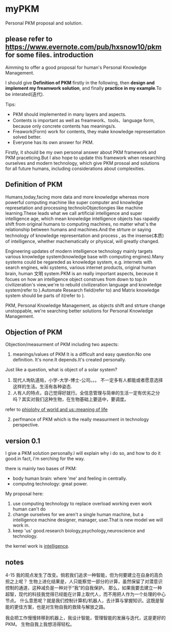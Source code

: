 # myPKM
Personal PKM proposal and solution.

please refer to https://www.evernote.com/pub/hxsnow10/pkm for some files.
introduction
------------
Aimming to offer a good proposal for human's Personal Knowledge Management. 

I should give __Definition of PKM__ firstly in the following, then __design and implement my freamwork solution__, and finally __practice in my example__.To be interated(迭代).

Tips:
+ PKM should implemented in many layers and aspects.
+ Contents is important as well as freamwork、tools、language form, because only concrete contents has meanings/s.
+ Freawork(Form) work for contents, they make knowledge representation solved better.
+ Everyone has its own answer for PKM.

Firstly, it should be my own personal answer about PKM framework and PKM praceticing.But I also hope to update this framework when researching ourselves and modern technology, which give PKM prosoal and solutions for all future humans, including considerations about complexities.

Definition of PKM
-----------------
Humans,today,facing more data and more knowledge whereas more powerful computing machine like super computer and knowledge represetation and processing technoloObjectiongies like machine learning.These leads what we call artificial intelligence and super intelligence age, which mean knowledge intelligence objects has rapaidly shift from original humans to computing machines, no matter what's the relationship between humans and machines.And the strture or saying technology of knowledge representation and process , as the insense(本质) of intelligence, whether machematically or physical, will greatly changed.

Engineering updates of modern intelligence technology mainly targets various knowledge system(knowledge base with computing engines).Many systems could be regareded as knowledge system, e.g. internets with search engines, wiki systems, various internet products, original human brain, human 文明 system.PKM is an really important aspects, beceuse it focues on how an intelligence object construes from down to top.In civilizeration's view,we're to rebuild civilizeration language and knowledge system(refer to ).Automate Research field(refer to) and Matrix knowledge system should be parts of it(refer to ).

PKM, Personal Knowledge Management, as objects shift and strture change unstoppable, we're searching better solutions for Personal Knowledge Management.

Objection of PKM
-----------------
Objection/measurment of PKM including two aspects:
1. meanings/values of PKM
It is a difficult and easy question:No one definition.
It's none.It depends.It's created personally.

Just like a question, what is object of a solar system?

1. 现代人珣轨道局，小学-大学-博士-公司。。。    不一定多有人都能或者愿意选择这样的生活。生活有各种姿态.
2. 人有人的特点，自己觉得好就行。全信息管理与简单的生活一定有优劣之分吗？其实对我们这种生物，在生物基础上要适中，要调度。

refer to [phiolohy of world and us::meaning of life]()

2. perfmance of PKM
which is the really measurment in technology perspective.



version 0.1
---------
I give a PKM solution personally.I will explain why i do so, and how to do it good.in fact, i'm serching for the way.

there is mainly two bases of PKM:
+ body human brain: where 'me' and feeling in centrally.
+ computng technology: great power.

My proposal here:
1) use computing technology to replace overload working even work human can't do
2) change ourselves for we aren't a single human machine, but a intelligence machine designer, manager, user.That is new model we will work in.
3) keep 'us' good.research biology,psychology,neuroscience and technology. 

the kernel work is [intelligence]().


notes
-------------
4-15 我的观点发生了改变。倘若我们追求一种智能，但为何要建立在自身的高负担之上呢？
生物上进化结果是，人只能察觉一部分的计算，虽然保留了对潜意识控制的通道，这种减负是一种对于“我”的自我保护。
那么，如果我要去建立一种超智，现代的科技我觉得已经能在计算上取代人，而不用把人作为一个处理的中心节点。
什么意思呢？就是我们控制计算机/机器人，去计算与掌握知识。这既是智能的更佳方案，也是对生物自我的救赎与解放之路。

我会把工作慢慢转移到机器上，我设计智能，管理智能的发展与迭代，这是更好的PKM。
生物自我上我想活得轻松。
